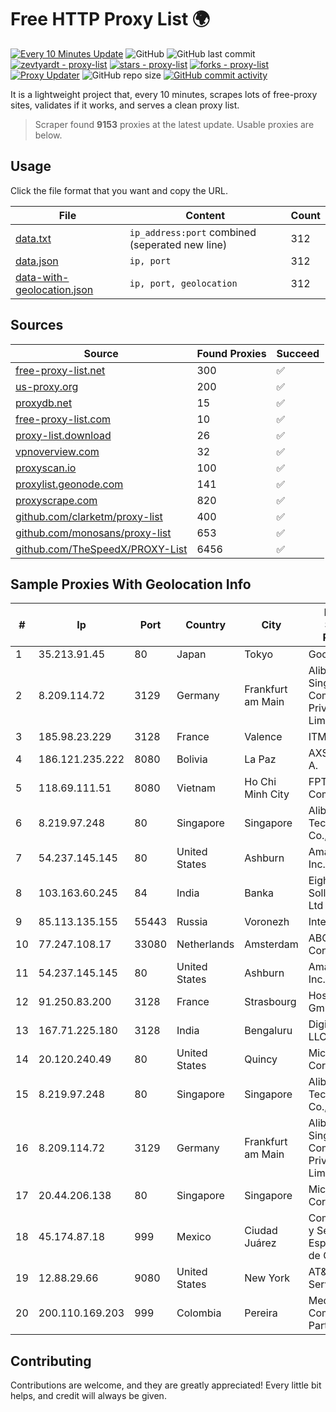 
# Free HTTP Proxy List 🌍

[![Every 10 Minutes Update](https://github.com/mertguvencli/http-proxy-list/actions/workflows/main.yml/badge.svg?branch=main)](https://github.com/mertguvencli/http-proxy-list/actions/workflows/main.yml)
![GitHub](https://img.shields.io/github/license/mertguvencli/http-proxy-list)
![GitHub last commit](https://img.shields.io/github/last-commit/mertguvencli/http-proxy-list)
[![zevtyardt - proxy-list](https://img.shields.io/static/v1?label=zevtyardt&message=proxy-list&color=blue&logo=github)](https://github.com/zevtyardt/proxy-list "Go to GitHub repo")
[![stars - proxy-list](https://img.shields.io/github/stars/zevtyardt/proxy-list?style=social)](https://github.com/zevtyardt/proxy-list)
[![forks - proxy-list](https://img.shields.io/github/forks/zevtyardt/proxy-list?style=social)](https://github.com/zevtyardt/proxy-list)
[![Proxy Updater](https://github.com/zevtyardt/proxy-list/workflows/Proxy%20Updater/badge.svg)](https://github.com/zevtyardt/proxy-list/actions?query=workflow:"Proxy+Updater")
![GitHub repo size](https://img.shields.io/github/repo-size/zevtyardt/proxy-list)
[![GitHub commit activity](https://img.shields.io/github/commit-activity/m/zevtyardt/proxy-list?logo=commits)](https://github.com/zevtyardt/proxy-list/commits/main)

It is a lightweight project that, every 10 minutes, scrapes lots of free-proxy sites, validates if it works, and serves a clean proxy list.

> Scraper found **9153** proxies at the latest update. Usable proxies are below.

## Usage

Click the file format that you want and copy the URL.

|File|Content|Count|
|----|-------|-----|
|[data.txt](https://raw.githubusercontent.com/mertguvencli/http-proxy-list/main/proxy-list/data.txt)|`ip_address:port` combined (seperated new line)|312|
|[data.json](https://raw.githubusercontent.com/mertguvencli/http-proxy-list/main/proxy-list/data.json)|`ip, port`|312|
|[data-with-geolocation.json](https://raw.githubusercontent.com/mertguvencli/http-proxy-list/main/proxy-list/data-with-geolocation.json)|`ip, port, geolocation`|312|

## Sources

|Source|Found Proxies|Succeed|
|------|-------------|-------|
|[free-proxy-list.net](https://free-proxy-list.net)|300|✅|
|[us-proxy.org](https://www.us-proxy.org)|200|✅|
|[proxydb.net](http://proxydb.net)|15|✅|
|[free-proxy-list.com](https://free-proxy-list.com/?page=&port=&type%5B%5D=http&type%5B%5D=https&up_time=0&search=Search)|10|✅|
|[proxy-list.download](https://www.proxy-list.download/HTTP)|26|✅|
|[vpnoverview.com](https://vpnoverview.com/privacy/anonymous-browsing/free-proxy-servers)|32|✅|
|[proxyscan.io](https://www.proxyscan.io)|100|✅|
|[proxylist.geonode.com](https://proxylist.geonode.com/api/proxy-list?limit=300&page=1&sort_by=lastChecked&sort_type=desc&protocols=http,https)|141|✅|
|[proxyscrape.com](https://api.proxyscrape.com/v2/?request=displayproxies&protocol=http&timeout=10000&country=all&ssl=all&anonymity=all)|820|✅|
|[github.com/clarketm/proxy-list](https://raw.githubusercontent.com/clarketm/proxy-list/master/proxy-list-raw.txt)|400|✅|
|[github.com/monosans/proxy-list](https://raw.githubusercontent.com/monosans/proxy-list/main/proxies/http.txt)|653|✅|
|[github.com/TheSpeedX/PROXY-List](https://raw.githubusercontent.com/TheSpeedX/PROXY-List/master/http.txt)|6456|✅|


## Sample Proxies With Geolocation Info

|#|Ip|Port|Country|City|Internet Service Provider|
|-|--|----|-------|----|-------------------------|
|1|35.213.91.45|80|Japan|Tokyo|Google LLC|
|2|8.209.114.72|3129|Germany|Frankfurt am Main|Alibaba.com Singapore E-Commerce Private Limited|
|3|185.98.23.229|3128|France|Valence|ITMETRIX|
|4|186.121.235.222|8080|Bolivia|La Paz|AXS Bolivia S. A.|
|5|118.69.111.51|8080|Vietnam|Ho Chi Minh City|FPT Telecom Company|
|6|8.219.97.248|80|Singapore|Singapore|Alibaba (US) Technology Co., Ltd.|
|7|54.237.145.145|80|United States|Ashburn|Amazon.com, Inc.|
|8|103.163.60.245|84|India|Banka|Eight Way Wifi Sollution Pvt Ltd|
|9|85.113.135.155|55443|Russia|Voronezh|Intercon JSC|
|10|77.247.108.17|33080|Netherlands|Amsterdam|ABC Consultancy|
|11|54.237.145.145|80|United States|Ashburn|Amazon.com, Inc.|
|12|91.250.83.200|3128|France|Strasbourg|Host Europe GmbH|
|13|167.71.225.180|3128|India|Bengaluru|DigitalOcean, LLC|
|14|20.120.240.49|80|United States|Quincy|Microsoft Corporation|
|15|8.219.97.248|80|Singapore|Singapore|Alibaba (US) Technology Co., Ltd.|
|16|8.209.114.72|3129|Germany|Frankfurt am Main|Alibaba.com Singapore E-Commerce Private Limited|
|17|20.44.206.138|80|Singapore|Singapore|Microsoft Corporation|
|18|45.174.87.18|999|Mexico|Ciudad Juárez|Computadoras y Servicios Especiales SA de CV|
|19|12.88.29.66|9080|United States|New York|AT&T Services, Inc.|
|20|200.110.169.203|999|Colombia|Pereira|Media Commerce Partners S.A|



## Contributing

Contributions are welcome, and they are greatly appreciated! Every
little bit helps, and credit will always be given.


